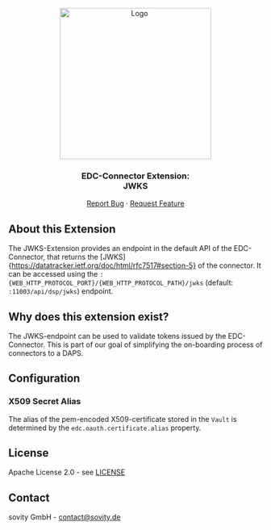 <!-- PROJECT LOGO -->
<br />
<div align="center">
  <a href="https://github.com/sovity/edc-extensions">
    <img src="https://raw.githubusercontent.com/sovity/edc-ui/main/src/assets/images/sovity_logo.svg" alt="Logo" width="300">
  </a>

<h3 align="center">EDC-Connector Extension:<br />JWKS</h3>

  <p align="center">
    <a href="https://github.com/sovity/edc-extensions/issues/new?template=bug_report.md">Report Bug</a>
    ·
    <a href="https://github.com/sovity/edc-extensions/issues/new?template=feature_request.md">Request Feature</a>
  </p>
</div>

## About this Extension

The JWKS-Extension provides an endpoint in the default API of the EDC-Connector, that returns the
[JWKS]{https://datatracker.ietf.org/doc/html/rfc7517#section-5} of the connector. It can be accessed
using the `:{WEB_HTTP_PROTOCOL_PORT}/{WEB_HTTP_PROTOCOL_PATH}/jwks` (default: `:11003/api/dsp/jwks`) endpoint.

## Why does this extension exist?

The JWKS-endpoint can be used to validate tokens issued by the EDC-Connector. This is part of our
goal of simplifying the on-boarding process of connectors to a DAPS.

## Configuration

### X509 Secret Alias

The alias of the pem-encoded X509-certificate stored in the `Vault` is determined by
the `edc.oauth.certificate.alias` property.

## License

Apache License 2.0 - see [LICENSE](../../LICENSE)

## Contact

sovity GmbH - contact@sovity.de
